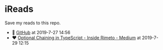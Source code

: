# iReads
Save my reads to this repo.

 - :eyes: [GitHub](https://github.com/) at 2019-7-27 14:56
 - :heart: [Optional Chaining in TypeScript - Inside Rimeto - Medium](https://medium.com/inside-rimeto/optional-chaining-in-typescript-622c3121f99b) at 2019-7-29 12:15